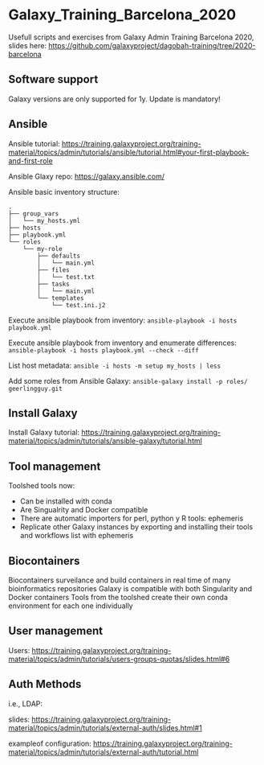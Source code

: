 # Galaxy_Training_Barcelona_2020
Usefull scripts and exercises from Galaxy Admin Training Barcelona 2020, slides here: https://github.com/galaxyproject/dagobah-training/tree/2020-barcelona


## Software support
Galaxy versions are only supported for 1y. Update is mandatory!


## Ansible
Ansible tutorial:  https://training.galaxyproject.org/training-material/topics/admin/tutorials/ansible/tutorial.html#your-first-playbook-and-first-role

Ansible Glaxy repo:  https://galaxy.ansible.com/


Ansible basic inventory structure:
```
.
├── group_vars
│   └── my_hosts.yml
├── hosts
├── playbook.yml
└── roles
    └── my-role
        ├── defaults
        │   └── main.yml
        ├── files
        │   └── test.txt
        ├── tasks
        │   └── main.yml
        └── templates
            └── test.ini.j2
```

Execute ansible playbook from inventory:
```ansible-playbook -i hosts playbook.yml```


Execute ansible playbook from inventory and enumerate differences:
```ansible-playbook -i hosts playbook.yml --check --diff```


List host metadata:
```ansible -i hosts -m setup my_hosts | less```


Add some roles from Ansible Galaxy:
```ansible-galaxy install -p roles/ geerlingguy.git```


## Install Galaxy
Install Galaxy tutorial:
https://training.galaxyproject.org/training-material/topics/admin/tutorials/ansible-galaxy/tutorial.html


## Tool management
Toolshed tools now:
* Can be installed with conda
* Are Singualrity and Docker compatible
* There are automatic importers for perl, python y R tools:   ephemeris
* Replicate other Galaxy instances by exporting and installing their tools and workflows list with ephemeris


## Biocontainers
Biocontainers surveilance and build containers in real time of many bioinformatics repositories
Galaxy is compatible with both Singularity and Docker containers
Tools from the toolshed create their own conda environment for each one individually


## User management
Users:  https://training.galaxyproject.org/training-material/topics/admin/tutorials/users-groups-quotas/slides.html#6


## Auth Methods
i.e., LDAP: 

slides: https://training.galaxyproject.org/training-material/topics/admin/tutorials/external-auth/slides.html#1

exampleof configuration: https://training.galaxyproject.org/training-material/topics/admin/tutorials/external-auth/tutorial.html




